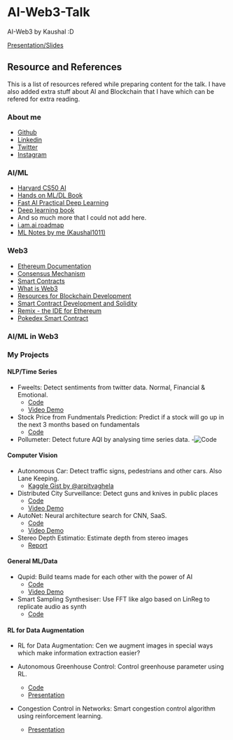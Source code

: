 # AI-Web3-Talk

AI-Web3 by Kaushal :D

[Presentation/Slides](https://docs.google.com/presentation/d/1MlS7ITucgzgIZV8Yx4xA9btWQD-5dZ9f-1CpgzTCG8Q/edit?usp=sharing)

## Resource and References

This is a list of resources refered while preparing content for the talk. I have also added extra stuff about AI and Blockchain that I have which can be refered for extra reading.

### About me

- [Github](https://github.com/kaushal1011)
- [Linkedin](https://www.linkedin.com/in/kaushal1011/)
- [Twitter](https://twitter.com/kau5hal10)
- [Instagram](https://www.instagram.com/kau5hal10/)

### AI/ML

- [Harvard CS50 AI](https://cs50.harvard.edu/ai/2020/)
- [Hands on ML/DL Book](https://www.oreilly.com/library/view/hands-on-machine-learning/9781492032632/)
- [Fast AI Practical Deep Learning](https://course.fast.ai/)
- [Deep learning book](https://www.deeplearningbook.org/)
- And so much more that I could not add here.
- [i.am.ai roadmap](https://i.am.ai)
- [ML Notes by me (Kaushal1011)](https://kaushal1011.github.io/machine-learning/)

### Web3

- [Ethereum Documentation](https://ethereum.org/en/developers/docs/intro-to-ethereum/)
- [Consensus Mechanism](https://ethereum.org/en/developers/docs/consensus-mechanisms/)
- [Smart Contracts](https://ethereum.org/en/developers/docs/intro-to-ethereum/#what-are-smart-contracts)
- [What is Web3](https://ethereum.org/en/web3/)
- [Resources for Blockchain Development](https://kaushal1011.github.io/Blockchain-Tech/)
- [Smart Contract Development and Solidity](https://docs.soliditylang.org/en/v0.8.11/)
- [Remix - the IDE for Ethereum](https://remix.ethereum.org/)
- [Pokedex Smart Contract](https://github.com/Kaushal1011/AI-Web3-Talk/blob/main/Pokedex.sol)

### AI/ML in Web3

### My Projects

#### NLP/Time Series

- Fweelts: Detect sentiments from twitter data. Normal, Financial & Emotional.
  - [Code](https://github.com/Kaushal1011/Fweelts)
  - [Video Demo](https://youtu.be/eIp2K6CeRc0)
- Stock Price from Fundmentals Prediction: Predict if a stock will go up in the next 3 months based on fundamentals
  - [Code](https://github.com/Kaushal1011/CSE523-Machine-Learning-Quantcats)
- Pollumeter: Detect future AQI by analysing time series data. -![Code](https://github.com/Kaushal1011/pollumeter)

#### Computer Vision

- Autonomous Car: Detect traffic signs, pedestrians and other cars. Also Lane Keeping.
  - [Kaggle Gist by @arpitvaghela](https://www.kaggle.com/code/arpitvaghela9210/sign-detection-for-bosch-future-mobility-challenge/notebook)
- Distributed City Surveillance: Detect guns and knives in public places
  - [Code](https://github.com/Kaushal1011/DistributedCitySureveillanceSystem)
  - [Video Demo](https://youtu.be/-DlXvhqaOBI)
- AutoNet: Neural architecture search for CNN, SaaS.
  - [Code](https://github.com/arpitvaghela/autoNet)
  - [Video Demo](https://youtu.be/icMs8bZsRao)
- Stereo Depth Estimatio: Estimate depth from stereo images
  - [Report](https://drive.google.com/file/d/11QEVMVKBsas6qBmj7B8ELXAtcT--a-Yj/view?usp=sharing)

#### General ML/Data

- Qupid: Build teams made for each other with the power of AI
  - [Code](https://github.com/Kaushal1011/Qupid)
  - [Video Demo](https://youtu.be/Y8q1dmxS2MY)
- Smart Sampling Synthesiser: Use FFT like algo based on LinReg to replicate audio as synth
  - [Code](https://github.com/Kaushal1011/S3_Smart_Sampling_Synthesiser)

#### RL for Data Augmentation

- RL for Data Augmentation: Cen we augment images in special ways which make information extraction easier?

- Autonomous Greenhouse Control: Control greenhouse parameter using RL.

  - [Code](https://github.com/Kaushal1011/AutonomousGreenhouseControl)
  - [Presentation](https://github.com/Kaushal1011/AutonomousGreenhouseControl/blob/main/AOBD_AutonomousGreenhouseControl.pdf)

- Congestion Control in Networks: Smart congestion control algorithm using reinforcement learning.
  - [Presentation](https://docs.google.com/presentation/d/11PuQr1LnJ-OR_AUouXZ6jvsSiNYVokR17L47SHlfkpQ/edit?usp=sharing)
